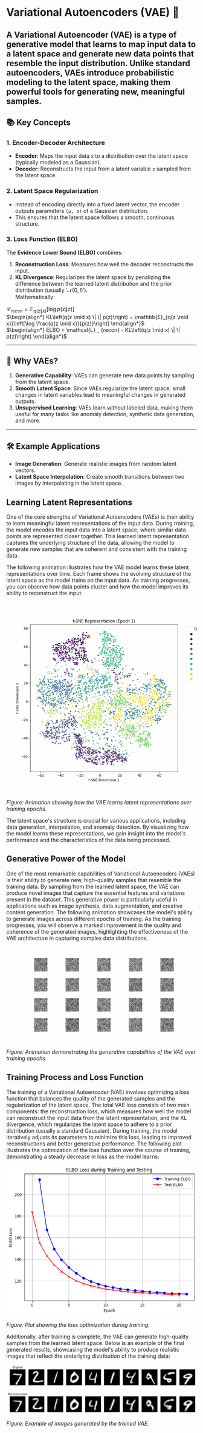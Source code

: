 # Variational Autoencoders (VAE) 🧠
A **Variational Autoencoder (VAE)** is a type of generative model that learns to map input data to a latent space and generate new data points that resemble the input distribution. Unlike standard autoencoders, VAEs introduce probabilistic modeling to the latent space, making them powerful tools for generating new, meaningful samples.
---
## 📚 Key Concepts
### 1. **Encoder-Decoder Architecture**
- **Encoder**: Maps the input data `x` to a distribution over the latent space (typically modeled as a Gaussian).
- **Decoder**: Reconstructs the input from a latent variable `z` sampled from the latent space.

### 2. **Latent Space Regularization**
- Instead of encoding directly into a fixed latent vector, the encoder outputs parameters `(μ, σ)` of a Gaussian distribution.
- This ensures that the latent space follows a smooth, continuous structure.

### 3. **Loss Function (ELBO)**
The **Evidence Lower Bound (ELBO)** combines:
1. **Reconstruction Loss**: Measures how well the decoder reconstructs the input.
2. **KL Divergence**: Regularizes the latent space by penalizing the difference between the learned latent distribution and the prior distribution (usually $'\mathcal{N}(0, I)'$).  
Mathematically:

$\mathcal{L} _ {recon} = \mathbb{E} _ {q(z\|x)}\left[ \log p(x\|z) \right]$  
$\begin{align*} KL\left(q(z \mid x) \| \| p(z)\right) = \mathbb{E}_{q(z \mid x)}\left[\log \frac{q(z \mid x)}{p(z)}\right] \end{align*}$  
$\begin{align*} ELBO = \mathcal{L} _ {recon} - KL\left(q(z \mid x) \| \| p(z)\right) \end{align*}$


---

## 🌟 Why VAEs?

1. **Generative Capability**: VAEs can generate new data points by sampling from the latent space.
2. **Smooth Latent Space**: Since VAEs regularize the latent space, small changes in latent variables lead to meaningful changes in generated outputs.
3. **Unsupervised Learning**: VAEs learn without labeled data, making them useful for many tasks like anomaly detection, synthetic data generation, and more.

---

## 🛠 Example Applications

- **Image Generation**: Generate realistic images from random latent vectors.
- **Latent Space Interpolation**: Create smooth transitions between two images by interpolating in the latent space.

## Learning Latent Representations

One of the core strengths of Variational Autoencoders (VAEs) is their ability to learn meaningful latent representations of the input data. During training, the model encodes the input data into a latent space, where similar data points are represented closer together. This learned latent representation captures the underlying structure of the data, allowing the model to generate new samples that are coherent and consistent with the training data.

The following animation illustrates how the VAE model learns these latent representations over time. Each frame shows the evolving structure of the latent space as the model trains on the input data. As training progresses, you can observe how data points cluster and how the model improves its ability to reconstruct the input.

![Learning Latent Representations](plots/tsne_animation-3.gif)

*Figure: Animation showing how the VAE learns latent representations over training epochs.*

The latent space's structure is crucial for various applications, including data generation, interpolation, and anomaly detection. By visualizing how the model learns these representations, we gain insight into the model's performance and the characteristics of the data being processed.
## Generative Power of the Model

One of the most remarkable capabilities of Variational Autoencoders (VAEs) is their ability to generate new, high-quality samples that resemble the training data. By sampling from the learned latent space, the VAE can produce novel images that capture the essential features and variations present in the dataset. This generative power is particularly useful in applications such as image synthesis, data augmentation, and creative content generation. The following animation showcases the model's ability to generate images across different epochs of training. As the training progresses, you will observe a marked improvement in the quality and coherence of the generated images, highlighting the effectiveness of the VAE architecture in capturing complex data distributions.

![Generated Images Over Epochs](plots/animation-3.gif)

*Figure: Animation demonstrating the generative capabilities of the VAE over training epochs.*

## Training Process and Loss Function

The training of a Variational Autoencoder (VAE) involves optimizing a loss function that balances the quality of the generated samples and the regularization of the latent space. The total VAE loss consists of two main components: the reconstruction loss, which measures how well the model can reconstruct the input data from the latent representation, and the KL divergence, which regularizes the latent space to adhere to a prior distribution (usually a standard Gaussian). During training, the model iteratively adjusts its parameters to minimize this loss, leading to improved reconstructions and better generative performance. The following plot illustrates the optimization of the loss function over the course of training, demonstrating a steady decrease in loss as the model learns:

![Loss Optimization Plot](plots/VAE_Loss.png)

*Figure: Plot showing the loss optimization during training.*

Additionally, after training is complete, the VAE can generate high-quality samples from the learned latent space. Below is an example of the final generated results, showcasing the model's ability to produce realistic images that reflect the underlying distribution of the training data:

![Final Generated Results](plots/VAE.png)

*Figure: Example of images generated by the trained VAE.*



